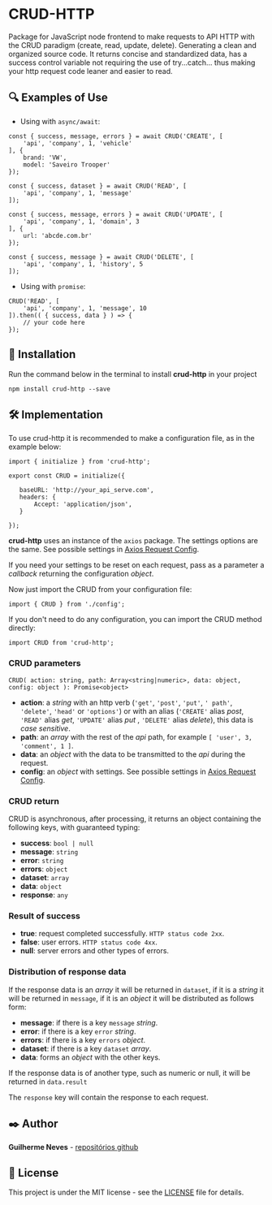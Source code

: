 # CRUD-HTTP

Package for JavaScript node frontend to make requests to API HTTP with the CRUD paradigm (create, read, update, delete). Generating a clean and organized source code. It returns concise and standardized data, has a success control variable not requiring the use of try...catch... thus making your http request code leaner and easier to read.

## 🔍 Examples of Use

 - Using with ```async/await```:

```
const { success, message, errors } = await CRUD('CREATE', [
    'api', 'company', 1, 'vehicle'
], {
    brand: 'VW',
    model: 'Saveiro Trooper'
});
```

```
const { success, dataset } = await CRUD('READ', [
    'api', 'company', 1, 'message'
]);
```

```
const { success, message, errors } = await CRUD('UPDATE', [
    'api', 'company', 1, 'domain', 3
], {
    url: 'abcde.com.br'
});
```

```
const { success, message } = await CRUD('DELETE', [
    'api', 'company', 1, 'history', 5
]);
```

 - Using with ```promise```:

```
CRUD('READ', [
    'api', 'company', 1, 'message', 10
]).then(( { success, data } ) => {
    // your code here
});
```

## 🚀 Installation

Run the command below in the terminal to install **crud-http** in your project

```
npm install crud-http --save
```

## 🛠️ Implementation

To use crud-http it is recommended to make a configuration file, as in the example below:

 ```
import { initialize } from 'crud-http';

export const CRUD = initialize({

    baseURL: 'http://your_api_serve.com',
    headers: {
        Accept: 'application/json',
    }

});
 ```

**crud-http** uses an instance of the ```axios``` package. The settings options are the same. See possible settings in [Axios Request Config](https://axios-http.com/docs/req_config).

If you need your settings to be reset on each request, pass as a parameter a *callback* returning the configuration *object*.

Now just import the CRUD from your configuration file:

```
import { CRUD } from './config';
```

If you don't need to do any configuration, you can import the CRUD method directly:

```
import CRUD from 'crud-http';
```

### CRUD parameters

```
CRUD( action: string, path: Array<string|numeric>, data: object, config: object ): Promise<object>
```

- **action**: a *string* with an http verb (```'get'```, ```'post'```, ```'put'```, ```' path'```, ```'delete'```, ```'head'``` or ```'options'```) or with an alias (```'CREATE'``` alias *post*, ```'READ'``` alias *get*, ```'UPDATE'``` alias *put* , ```'DELETE'``` alias *delete*), this data is *case sensitive*.
 - **path**: an *array* with the rest of the *api* path, for example ```[ 'user', 3, 'comment', 1 ]```.
 - **data**: an *object* with the data to be transmitted to the *api* during the request.
 - **config**: an *object* with settings. See possible settings in [Axios Request Config](https://axios-http.com/docs/req_config).

### CRUD return

CRUD is asynchronous, after processing, it returns an object containing the following keys, with guaranteed typing:

 - **success**: ```bool | null```
 - **message**: ```string```
 - **error**: ```string```
 - **errors**: ```object```
 - **dataset**: ```array```
 - **data**: ```object```
 - **response**: ```any```

### Result of **success**

 - **true**: request completed successfully. ```HTTP status code 2xx```.
 - **false**: user errors. ```HTTP status code 4xx```.
 - **null**: server errors and other types of errors.

### Distribution of response data

If the response data is an *array* it will be returned in ```dataset```, if it is a *string* it will be returned in ```message```, if it is an *object* it will be distributed as follows form:

 - **message**: if there is a key ```message``` *string*.
 - **error**: if there is a key ```error``` *string*.
 - **errors**: if there is a key ```errors``` *object*.
 - **dataset**: if there is a key ```dataset``` *array*.
 - **data**: forms an *object* with the other keys.
 
If the response data is of another type, such as numeric or null, it will be returned in ```data.result```

The ```response``` key will contain the response to each request.

## ✒️ Author

  **Guilherme Neves** - [repositórios github](https://github.com/guilhermeasn/)

## 📄 License

This project is under the MIT license - see the [LICENSE](https://github.com/guilhermeasn/CRUD-HTTP/blob/master/LICENSE) file for details.

